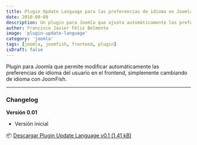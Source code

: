 ```yaml
---
title: Plugin Update Language para las preferencias de idioma en Joomla
date: 2010-09-09
description: Un plugin para Joomla que ajusta automáticamente las preferencias de idioma del usuario en el frontend al cambiar de idioma con JoomFish.
author: Francisco Javier Félix Belmonte
image: 'plugin-update-language'
category: 'joomla'
tags: [joomla, joomfish, frontend, plugin]
isDraft: false
---
```


Plugin para Joomla que permite modificar automáticamente las preferencias de idioma del usuario en el frontend, simplemente cambiando de idioma con JoomFish.

---

### Changelog

**Versión 0.01**

- Versión inicial

📦 [Descargar Plugin Update Language v0.1 (1.41 kB)](https://inode64.com)
